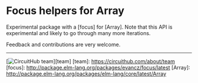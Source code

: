# Focus helpers for Array
Experimental package with a [focus] for [Array].
Note that this API is experimental and likely to go through many more iterations.

Feedback and contributions are very welcome.

---
[![CircuitHub team](http://docs.circuithub.com/press/logo/circuithub-lightgray-extratiny.jpg)][team]
[team]: https://circuithub.com/about/team
[focus]: http://package.elm-lang.org/packages/evancz/focus/latest
[Array]: http://package.elm-lang.org/packages/elm-lang/core/latest/Array
